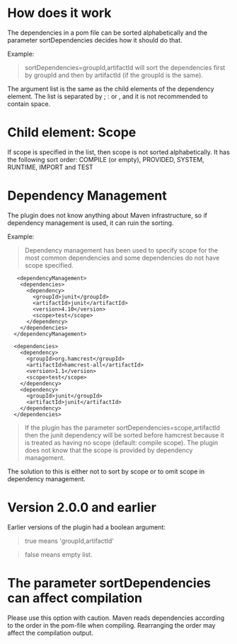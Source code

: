 # How does it work #

The dependencies in a pom file can be sorted alphabetically and the parameter sortDependencies decides how it should do that.

Example:
> sortDependencies=groupId,artifactId will sort the dependencies first by groupId and then by artifactId (if the groupId is the same).

The argument list is the same as the child elements of the dependency element. The list is separated by ; : or , and it is not recommended to contain space.

# Child element: Scope #

If scope is specified in the list, then scope is not sorted alphabetically. It has the following sort order: COMPILE (or empty), PROVIDED, SYSTEM, RUNTIME, IMPORT and TEST

# Dependency Management #

The plugin does not know anything about Maven infrastructure, so if dependency management is used, it can ruin the sorting.

Example:
> Dependency management has been used to specify scope for the most common dependencies and some dependencies do not have scope specified.
```
   <dependencyManagement>
    <dependencies>
      <dependency>
        <groupId>junit</groupId>
        <artifactId>junit</artifactId>
        <version>4.10</version>
        <scope>test</scope>
      </dependency>
    </dependencies>
  </dependencyManagement>

  <dependencies>
    <dependency>
      <groupId>org.hamcrest</groupId>
      <artifactId>hamcrest-all</artifactId>
      <version>1.1</version>
      <scope>test</scope>
    </dependency>
    <dependency>
      <groupId>junit</groupId>
      <artifactId>junit</artifactId>
    </dependency>
  </dependencies>
```
> If the plugin has the parameter sortDependencies=scope,artifactId then the junit dependency will be sorted before hamcrest because it is treated as having no scope (default: compile scope). The plugin does not know that the scope is provided by dependency management.

The solution to this is either not to sort by scope or to omit scope in dependency management.

# Version 2.0.0 and earlier #

Earlier versions of the plugin had a boolean argument:
> true means 'groupId,artifactId'

> false means empty list.

# The parameter sortDependencies can affect compilation #
Please use this option with caution. Maven reads dependencies according to the order in the pom-file when compiling. Rearranging the order may affect the compilation output.
